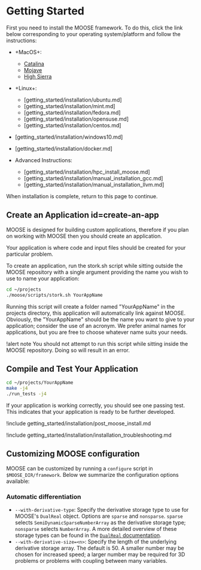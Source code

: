 
# Getting Started

First you need to install the MOOSE framework. To do this, click the link below corresponding to
your operating system/platform and follow the instructions:

- +MacOS+:

  - [Catalina](getting_started/installation/macos_catalina.md)
  - [Mojave](getting_started/installation/macos_mojave.md)
  - [High Sierra](getting_started/installation/macos_other.md)

- +Linux+:

  - [getting_started/installation/ubuntu.md]
  - [getting_started/installation/mint.md]
  - [getting_started/installation/fedora.md]
  - [getting_started/installation/opensuse.md]
  - [getting_started/installation/centos.md]

- [getting_started/installation/windows10.md]
- [getting_started/installation/docker.md]
- Advanced Instructions:

  - [getting_started/installation/hpc_install_moose.md]
  - [getting_started/installation/manual_installation_gcc.md]
  - [getting_started/installation/manual_installation_llvm.md]

When installation is complete, return to this page to continue.

## Create an Application id=create-an-app

MOOSE is designed for building custom applications, therefore if you plan on working with MOOSE
then you should create an application.

Your application is where code and input files should be created for your particular problem.

To create an application, run the stork.sh script while sitting outside the MOOSE repository with
a single argument providing the name you wish to use to name your application:

```bash
cd ~/projects
./moose/scripts/stork.sh YourAppName
```

Running this script will create a folder named "YourAppName" in the projects directory, this
application will automatically link against MOOSE. Obviously, the "YourAppName" should be the name
you want to give to your application; consider the use of an acronym. We prefer animal names for
applications, but you are free to choose whatever name suits your needs.

!alert note
You should not attempt to run this script while sitting inside the MOOSE repository. Doing so will result in an error.

## Compile and Test Your Application

```bash
cd ~/projects/YourAppName
make -j4
./run_tests -j4
```

If your application is working correctly, you should see one passing test. This indicates that
your application is ready to be further developed.

!include getting_started/installation/post_moose_install.md

!include getting_started/installation/installation_troubleshooting.md

## Customizing MOOSE configuration

MOOSE can be customized by running a `configure` script in
`$MOOSE_DIR/framework`. Below we summarize the configuration options available:

### Automatic differentiation

- `--with-derivative-type`: Specify the derivative storage type to use for
  MOOSE's `DualReal` object. Options are `sparse` and `nonsparse`. `sparse`
  selects `SemiDynamicSparseNumberArray` as the derivative storage type;
  `nonsparse` selects `NumberArray`. A more detailed overview of these storage
  types can be found in the [`DualReal` documentation](/DualReal.md).
- `--with-derivative-size=<n>`: Specify the length of the underlying derivative
  storage array. The default is 50. A smaller number may be chosen for increased
  speed; a larger number may be required for 3D problems or problems with
  coupling between many variables.
